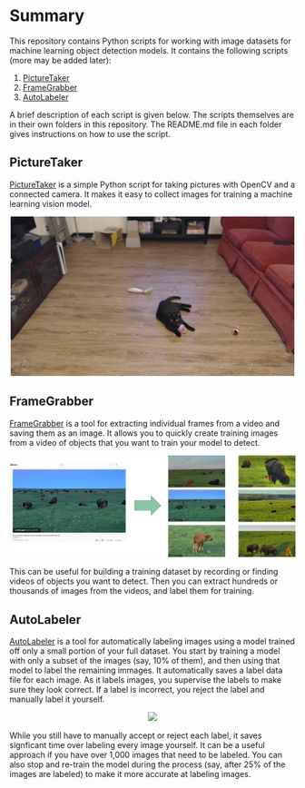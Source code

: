 # Summary
This repository contains Python scripts for working with image datasets for machine learning object detection models. It contains the following scripts (more may be added later):

1. [PictureTaker](#picturetaker)
1. [FrameGrabber](#framegrabber)
2. [AutoLabeler](#autolabeler)

A brief description of each script is given below. The scripts themselves are in their own folders in this repository. The README.md file in each folder gives instructions on how to use the script.

## PictureTaker
[PictureTaker](https://github.com/EdjeElectronics/Image-Dataset-Tools/tree/main/PictureTaker) is a simple Python script for taking pictures with OpenCV and a connected camera. It makes it easy to collect images for training a machine learning vision model.

<p align="center">
   <img width="500" src="docs/cat-picture-example.jpg">
</p>

## FrameGrabber
[FrameGrabber](https://github.com/EdjeElectronics/Image-Dataset-Tools/tree/main/FrameGrabber) is a tool for extracting individual frames from a video and saving them as an image. It allows you to quickly create training images from a video of objects that you want to train your model to detect.

<p align="center">
   <img src="docs/Bison-example.png">
</p>

This can be useful for building a training dataset by recording or finding videos of objects you want to detect. Then you can extract hundreds or thousands of images from the videos, and label them for training.

## AutoLabeler
[AutoLabeler](https://github.com/EdjeElectronics/Image-Dataset-Tools/tree/main/AutoLabeler) is a tool for automatically labeling images using a model trained off only a small portion of your full dataset. You start by training a model with only a subset of the images (say, 10% of them), and then using that model to label the remaining immages. It automatically saves a label data file for each image. As it labels images, you supervise the labels to make sure they look correct. If a label is incorrect, you reject the label and manually label it yourself. 

<p align="center">
   <img src="docs/Raccoon-boxes.gif">
</p>

While you still have to manually accept or reject each label, it saves signficant time over labeling every image yourself. It can be a useful approach if you have over 1,000 images that need to be labeled. You can also stop and re-train the model during the process (say, after 25% of the images are labeled) to make it more accurate at labeling images.
